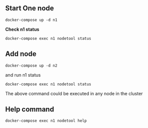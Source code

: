 ## Start One node
`docker-compose up -d n1`

**Check n1 status**

`docker-compose exec n1 nodetool status`

## Add node

`docker-compose up -d n2`

and run n1 status

`docker-compose exec n1 nodetool status`

The above command could be executed in any node in the cluster

## Help command

`docker-compose exec n1 nodetool help`